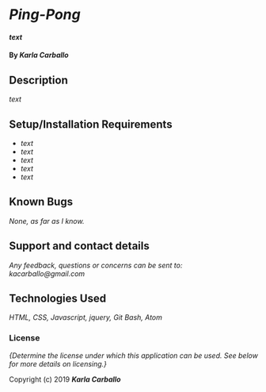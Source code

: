 # _Ping-Pong_

#### _text_

#### By _**Karla Carballo**_

## Description

_text_

## Setup/Installation Requirements

* _text_
* _text_
* _text_
* _text_
* _text_


## Known Bugs

_None, as far as I know._

## Support and contact details

_Any feedback, questions or concerns can be sent to: kacarballo@gmail.com_

## Technologies Used

_HTML, CSS, Javascript, jquery, Git Bash, Atom_

### License

*{Determine the license under which this application can be used.  See below for more details on licensing.}*

Copyright (c) 2019 **_Karla Carballo_**
